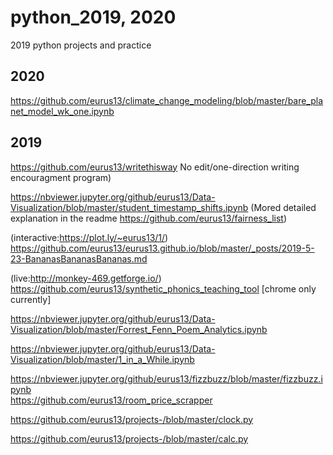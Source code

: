 # python_2019, 2020
2019 python projects and practice

2020
----


https://github.com/eurus13/climate_change_modeling/blob/master/bare_planet_model_wk_one.ipynb


2019
----
https://github.com/eurus13/writethisway No edit/one-direction writing encouragment program)

https://nbviewer.jupyter.org/github/eurus13/Data-Visualization/blob/master/student_timestamp_shifts.ipynb
(Mored detailed explanation in the readme https://github.com/eurus13/fairness_list)

(interactive:https://plot.ly/~eurus13/1/) https://github.com/eurus13/eurus13.github.io/blob/master/_posts/2019-5-23-BananasBananasBananas.md 

(live:http://monkey-469.getforge.io/) https://github.com/eurus13/synthetic_phonics_teaching_tool [chrome only currently]


https://nbviewer.jupyter.org/github/eurus13/Data-Visualization/blob/master/Forrest_Fenn_Poem_Analytics.ipynb

https://nbviewer.jupyter.org/github/eurus13/Data-Visualization/blob/master/1_in_a_While.ipynb

https://nbviewer.jupyter.org/github/eurus13/fizzbuzz/blob/master/fizzbuzz.ipynb
\
https://github.com/eurus13/room_price_scrapper

https://github.com/eurus13/projects-/blob/master/clock.py

https://github.com/eurus13/projects-/blob/master/calc.py





